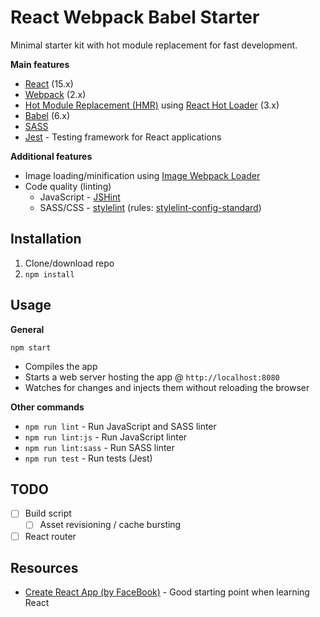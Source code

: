 # React Webpack Babel Starter
Minimal starter kit with hot module replacement for fast development.

**Main features**
* [React](https://facebook.github.io/react/) (15.x)
* [Webpack](https://webpack.js.org/) (2.x)
* [Hot Module Replacement (HMR)](https://webpack.js.org/guides/hmr-react/) using [React Hot Loader](https://github.com/gaearon/react-hot-loader) (3.x)
* [Babel](http://babeljs.io/) (6.x)
* [SASS](http://sass-lang.com/)
* [Jest](https://facebook.github.io/jest/) - Testing framework for React applications

**Additional features**
* Image loading/minification using [Image Webpack Loader](https://github.com/tcoopman/image-webpack-loader)
* Code quality (linting)
  * JavaScript - [JSHint](http://jshint.com/docs/)
  * SASS/CSS - [stylelint](http://stylelint.io/) (rules: [stylelint-config-standard](https://github.com/stylelint/stylelint-config-standard))

## Installation
1. Clone/download repo
2. `npm install`

## Usage
**General**

`npm start`

* Compiles the app
* Starts a web server hosting the app @ `http://localhost:8080`
* Watches for changes and injects them without reloading the browser

**Other commands**
* `npm run lint` - Run JavaScript and SASS linter
* `npm run lint:js` - Run JavaScript linter
* `npm run lint:sass` - Run SASS linter
* `npm run test` - Run tests (Jest)

## TODO
* [ ] Build script
  * [ ] Asset revisioning / cache bursting
* [ ] React router

## Resources
* [Create React App (by FaceBook)](https://github.com/facebookincubator/create-react-app) - Good starting point when learning React
